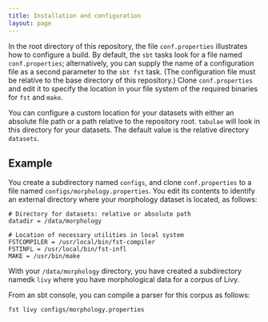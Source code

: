 ```yaml
---
title: Installation and configuration
layout: page
---
```


In the root directory of this repository, the file `conf.properties` illustrates how to configure a build.  By default, the `sbt` tasks look for a file  named `conf.properties`;  alternatively, you can supply the name of a configuration file as a second parameter to the `sbt fst` task.  (The configuration file must be relative to the base directory of this repository.)  Clone `conf.properties` and edit it to specify the location in your file system of the required binaries for `fst` and `make`.

You can configure a custom location for your datasets with either an absolute file path or a path relative to the repository root.  `tabulae` will look in this directory for your datasets.  The default value is the relative directory `datasets`.


## Example

You create a subdirectory named `configs`, and clone `conf.properties` to a file named `configs/morphology.properties`.  You edit its contents to identify an external directory where your morphology dataset is located, as follows:


    # Directory for datasets: relative or absolute path
    datadir = /data/morphology

    # Location of necessary utilities in local system
    FSTCOMPILER = /usr/local/bin/fst-compiler
    FSTINFL = /usr/local/bin/fst-infl
    MAKE = /usr/bin/make


With your `/data/morphology` directory, you have created a subdirectory namedk `livy` where you have morphological data for a corpus of Livy.

From an sbt console, you can compile a parser for this corpus as follows:

    fst livy configs/morphology.properties
